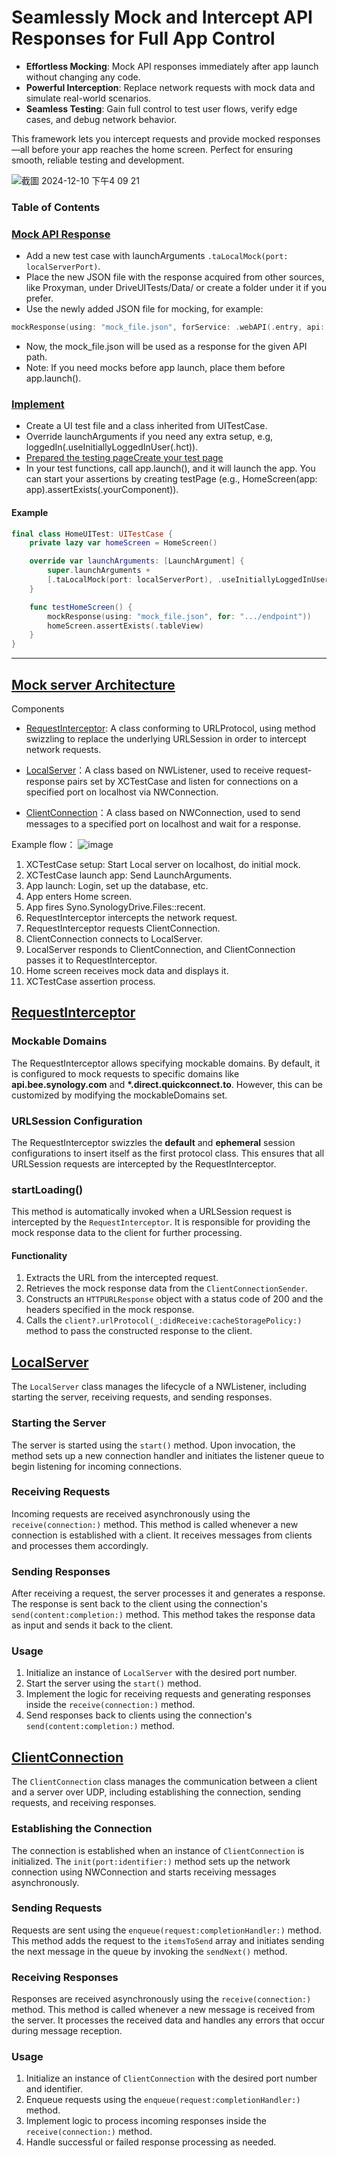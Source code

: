 # Seamlessly Mock and Intercept API Responses for Full App Control

- **Effortless Mocking**: Mock API responses immediately after app launch without changing any code.  
- **Powerful Interception**: Replace network requests with mock data and simulate real-world scenarios.  
- **Seamless Testing**: Gain full control to test user flows, verify edge cases, and debug network behavior.

This framework lets you intercept requests and provide mocked responses—all before your app reaches the home screen. Perfect for ensuring smooth, reliable testing and development.

![截圖 2024-12-10 下午4 09 21](https://github.com/user-attachments/assets/bd4966cf-1bc3-4c64-84aa-f0ee7952c9e4)

### Table of Contents

### [Mock API Response](#mock-api-response)
- Add a new test case with launchArguments `.taLocalMock(port: localServerPort)`.
- Place the new JSON file with the response acquired from other sources, like Proxyman, under DriveUITests/Data/ or create a folder under it if you prefer.
- Use the newly added JSON file for mocking, for example:
```swift
mockResponse(using: "mock_file.json", forService: .webAPI(.entry, api: "SYNO.SynologyDrive.Files", method: "list"))
```
- Now, the mock_file.json will be used as a response for the given API path.
- Note: If you need mocks before app launch, place them before app.launch().

### [Implement](#implement-ui-test)

- Create a UI test file and a class inherited from UITestCase.
- Override launchArguments if you need any extra setup, e.g, loggedIn(.useInitiallyLoggedInUser(.hct)).
- <a href="#pageobject">Prepared the testing pageCreate your test page</a>
- In your test functions, call app.launch(), and it will launch the app. You can start your assertions by creating testPage (e.g., HomeScreen(app: app).assertExists(.yourComponent)).

#### Example
```swift
final class HomeUITest: UITestCase {
    private lazy var homeScreen = HomeScreen()

    override var launchArguments: [LaunchArgument] {
        super.launchArguments +
        [.taLocalMock(port: localServerPort), .useInitiallyLoggedInUser(.hct)]
    }

    func testHomeScreen() {
        mockResponse(using: "mock_file.json", for: ".../endpoint"))
        homeScreen.assertExists(.tableView)
    }
}
```

_____________________


## [Mock server Architecture](#mock-server-architecture)

Components
- <a href="#requestinterceptor">RequestInterceptor</a>: A class conforming to URLProtocol, using method swizzling to replace the underlying URLSession in order to intercept network requests.

- <a href="#localserver">LocalServer</a>：A class based on NWListener, used to receive request-response pairs set by XCTestCase and listen for connections on a specified port on localhost via NWConnection.

- <a href="#clientconnection">ClientConnection</a>：A class based on NWConnection, used to send messages to a specified port on localhost and wait for a response.

Example flow：
![image](https://github.com/user-attachments/assets/9723989b-0311-4af0-babe-7f873dcedb19)

1. XCTestCase setup: Start Local server on localhost, do initial mock.
2. XCTestCase launch app: Send LaunchArguments.
3. App launch: Login, set up the database, etc.
4. App enters Home screen.
5. App fires Syno.SynologyDrive.Files::recent.
6. RequestInterceptor intercepts the network request.
7. RequestInterceptor requests ClientConnection.
8. ClientConnection connects to LocalServer.
9. LocalServer responds to ClientConnection, and ClientConnection passes it to RequestInterceptor.
10. Home screen receives mock data and displays it.
11. XCTestCase assertion process.

## [RequestInterceptor](#requestinterceptor)
### Mockable Domains
The RequestInterceptor allows specifying mockable domains. By default, it is configured to mock requests to specific domains like **api.bee.synology.com** and **\*.direct.quickconnect.to**. However, this can be customized by modifying the mockableDomains set.

### URLSession Configuration
The RequestInterceptor swizzles the **default** and **ephemeral** session configurations to insert itself as the first protocol class. This ensures that all URLSession requests are intercepted by the RequestInterceptor.

### startLoading()

This method is automatically invoked when a URLSession request is intercepted by the `RequestInterceptor`. It is responsible for providing the mock response data to the client for further processing.

#### Functionality

1. Extracts the URL from the intercepted request.
2. Retrieves the mock response data from the `ClientConnectionSender`.
3. Constructs an `HTTPURLResponse` object with a status code of 200 and the headers specified in the mock response.
4. Calls the `client?.urlProtocol(_:didReceive:cacheStoragePolicy:)` method to pass the constructed response to the client.

## [LocalServer](#localserver)

The `LocalServer` class manages the lifecycle of a NWListener, including starting the server, receiving requests, and sending responses.

### Starting the Server

The server is started using the `start()` method. Upon invocation, the method sets up a new connection handler and initiates the listener queue to begin listening for incoming connections.

### Receiving Requests

Incoming requests are received asynchronously using the `receive(connection:)` method. This method is called whenever a new connection is established with a client. It receives messages from clients and processes them accordingly.

### Sending Responses

After receiving a request, the server processes it and generates a response. The response is sent back to the client using the connection's `send(content:completion:)` method. This method takes the response data as input and sends it back to the client. 

### Usage

1. Initialize an instance of `LocalServer` with the desired port number.
2. Start the server using the `start()` method.
3. Implement the logic for receiving requests and generating responses inside the `receive(connection:)` method.
4. Send responses back to clients using the connection's `send(content:completion:)` method.

## [ClientConnection](#clientconnection)

The `ClientConnection` class manages the communication between a client and a server over UDP, including establishing the connection, sending requests, and receiving responses.

### Establishing the Connection

The connection is established when an instance of `ClientConnection` is initialized. The `init(port:identifier:)` method sets up the network connection using NWConnection and starts receiving messages asynchronously.

### Sending Requests

Requests are sent using the `enqueue(request:completionHandler:)` method. This method adds the request to the `itemsToSend` array and initiates sending the next message in the queue by invoking the `sendNext()` method.

### Receiving Responses

Responses are received asynchronously using the `receive(connection:)` method. This method is called whenever a new message is received from the server. It processes the received data and handles any errors that occur during message reception.

### Usage

1. Initialize an instance of `ClientConnection` with the desired port number and identifier.
2. Enqueue requests using the `enqueue(request:completionHandler:)` method.
3. Implement logic to process incoming responses inside the `receive(connection:)` method.
4. Handle successful or failed response processing as needed.

